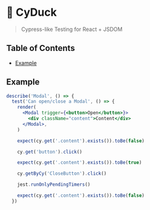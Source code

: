# 🐥 CyDuck

> Cypress-like Testing for React + JSDOM

## Table of Contents

<!-- START doctoc generated TOC please keep comment here to allow auto update -->
<!-- DON'T EDIT THIS SECTION, INSTEAD RE-RUN doctoc TO UPDATE -->

- [Example](#example)

<!-- END doctoc generated TOC please keep comment here to allow auto update -->

## Example

```jsx
describe('Modal', () => {
  test('Can open/close a Modal', () => {
    render(
      <Modal trigger={<button>Open</button>}>
        <div className="content">Content</div>
      </Modal>,
    )

    expect(cy.get('.content').exists()).toBe(false)

    cy.get('button').click()

    expect(cy.get('.content').exists()).toBe(true)

    cy.getByCy('CloseButton').click()

    jest.runOnlyPendingTimers()

    expect(cy.get('.content').exists()).toBe(false)
  })
```
